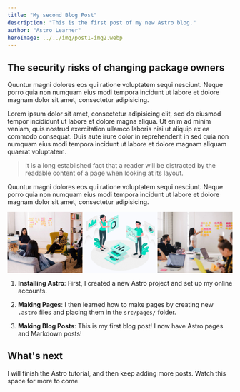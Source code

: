 ```yaml
---
title: "My second Blog Post"
description: "This is the first post of my new Astro blog."
author: "Astro Learner"
heroImage: ../../img/post1-img2.webp
---
```


## The security risks of changing package owners

Quuntur magni dolores eos qui ratione voluptatem sequi nesciunt. Neque porro quia non numquam eius modi tempora incidunt ut labore et dolore magnam dolor sit amet, consectetur adipisicing.

Lorem ipsum dolor sit amet, consectetur adipisicing elit, sed do eiusmod tempor incididunt ut labore et dolore magna aliqua. Ut enim ad minim veniam, quis nostrud exercitation ullamco laboris nisi ut aliquip ex ea commodo consequat. Duis aute irure dolor in reprehenderit in sed quia non numquam eius modi tempora incidunt ut labore et dolore magnam aliquam quaerat voluptatem.

> It is a long established fact that a reader will be distracted by the readable content of a page when looking at its layout.

Quuntur magni dolores eos qui ratione voluptatem sequi nesciunt. Neque porro quia non numquam eius modi tempora incidunt ut labore et dolore magnam dolor sit amet, consectetur adipisicing.

<div class="images">

![Alt Text](../../img/post1-img1.webp "a title")
![Alt Text](../../img/post1-img2.webp "a title")
![Alt Text](../../img/post1-img3.webp "a title")</div>

1. **Installing Astro**: First, I created a new Astro project and set up my online accounts.

2. **Making Pages**: I then learned how to make pages by creating new `.astro` files and placing them in the `src/pages/` folder.

3. **Making Blog Posts**: This is my first blog post! I now have Astro pages and Markdown posts!

## What's next

I will finish the Astro tutorial, and then keep adding more posts. Watch this space for more to come.

<style>
    .images p{
        display:grid;
        grid-template-columns:repeat(3, 1fr);
    }
</style>
